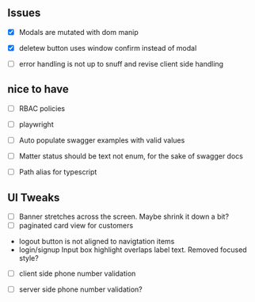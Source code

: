 
## Issues
- [x] Modals are mutated with dom manip
- [x] deletew button uses window confirm instead of modal
- [ ] error handling is not up to snuff and revise client side handling



## nice to have
- [ ] RBAC policies
- [ ] playwright 
- [ ] Auto populate swagger examples with valid values
- [ ] Matter status should be text not enum, for the sake of swagger docs
- [ ] Path alias for typescript


## UI Tweaks
- [ ] Banner stretches across the screen. Maybe shrink it down a bit?
- [ ] paginated card view for customers
- logout button is not aligned to navigtation items
- login/signup Input box highlight overlaps label text. Removed focused style?
- [ ] client side phone number validation
- [ ] server side phone number validation?

